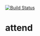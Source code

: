 [![Build Status](https://travis-ci.org/justanotherdot/justanotherdot.com.svg?branch=master)](https://travis-ci.org/justanotherdot/attend)

# attend

